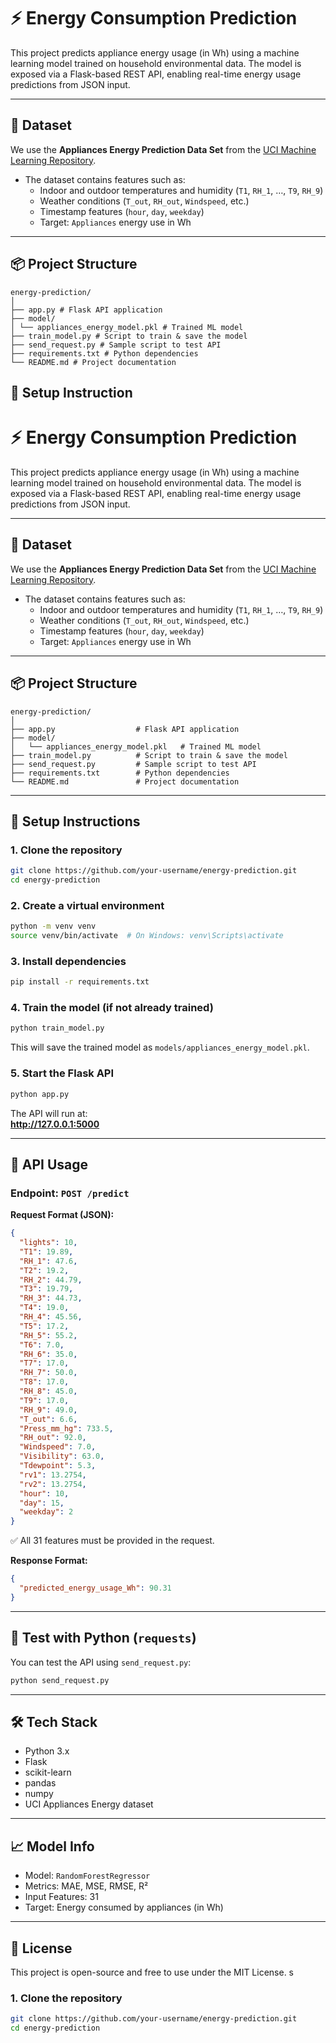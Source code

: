 # ⚡ Energy Consumption Prediction

This project predicts appliance energy usage (in Wh) using a machine learning model trained on household environmental data. The model is exposed via a Flask-based REST API, enabling real-time energy usage predictions from JSON input.

---

## 📁 Dataset

We use the **Appliances Energy Prediction Data Set** from the [UCI Machine Learning Repository](https://archive.ics.uci.edu/ml/datasets/Appliances+energy+prediction).

- The dataset contains features such as:
  - Indoor and outdoor temperatures and humidity (`T1`, `RH_1`, …, `T9`, `RH_9`)
  - Weather conditions (`T_out`, `RH_out`, `Windspeed`, etc.)
  - Timestamp features (`hour`, `day`, `weekday`)
  - Target: `Appliances` energy use in Wh

---

## 📦 Project Structure
```
energy-prediction/
│
├── app.py # Flask API application
├── model/
│ └── appliances_energy_model.pkl # Trained ML model
├── train_model.py # Script to train & save the model
├── send_request.py # Sample script to test API
├── requirements.txt # Python dependencies
└── README.md # Project documentation

```
## 🚀 Setup Instruction
# ⚡ Energy Consumption Prediction

This project predicts appliance energy usage (in Wh) using a machine learning model trained on household environmental data. The model is exposed via a Flask-based REST API, enabling real-time energy usage predictions from JSON input.

---

## 📁 Dataset

We use the **Appliances Energy Prediction Data Set** from the [UCI Machine Learning Repository](https://archive.ics.uci.edu/ml/datasets/Appliances+energy+prediction).

- The dataset contains features such as:
  - Indoor and outdoor temperatures and humidity (`T1`, `RH_1`, …, `T9`, `RH_9`)
  - Weather conditions (`T_out`, `RH_out`, `Windspeed`, etc.)
  - Timestamp features (`hour`, `day`, `weekday`)
  - Target: `Appliances` energy use in Wh

---

## 📦 Project Structure

```
energy-prediction/
│
├── app.py                  # Flask API application
├── model/
│   └── appliances_energy_model.pkl   # Trained ML model
├── train_model.py          # Script to train & save the model
├── send_request.py         # Sample script to test API
├── requirements.txt        # Python dependencies
└── README.md               # Project documentation
```

---

## 🚀 Setup Instructions

### 1. Clone the repository

```bash
git clone https://github.com/your-username/energy-prediction.git
cd energy-prediction
```

### 2. Create a virtual environment

```bash
python -m venv venv
source venv/bin/activate  # On Windows: venv\Scripts\activate
```

### 3. Install dependencies

```bash
pip install -r requirements.txt
```

### 4. Train the model (if not already trained)

```bash
python train_model.py
```

This will save the trained model as `models/appliances_energy_model.pkl`.

### 5. Start the Flask API

```bash
python app.py
```

The API will run at:  
**http://127.0.0.1:5000**

---

## 📡 API Usage

### Endpoint: `POST /predict`

**Request Format (JSON):**

```json
{
  "lights": 10,
  "T1": 19.89,
  "RH_1": 47.6,
  "T2": 19.2,
  "RH_2": 44.79,
  "T3": 19.79,
  "RH_3": 44.73,
  "T4": 19.0,
  "RH_4": 45.56,
  "T5": 17.2,
  "RH_5": 55.2,
  "T6": 7.0,
  "RH_6": 35.0,
  "T7": 17.0,
  "RH_7": 50.0,
  "T8": 17.0,
  "RH_8": 45.0,
  "T9": 17.0,
  "RH_9": 49.0,
  "T_out": 6.6,
  "Press_mm_hg": 733.5,
  "RH_out": 92.0,
  "Windspeed": 7.0,
  "Visibility": 63.0,
  "Tdewpoint": 5.3,
  "rv1": 13.2754,
  "rv2": 13.2754,
  "hour": 10,
  "day": 15,
  "weekday": 2
}
```

✅ All 31 features must be provided in the request.

**Response Format:**

```json
{
  "predicted_energy_usage_Wh": 90.31
}
```

---

## 🧪 Test with Python (`requests`)

You can test the API using `send_request.py`:

```bash
python send_request.py
```

---

## 🛠 Tech Stack

- Python 3.x
- Flask
- scikit-learn
- pandas
- numpy
- UCI Appliances Energy dataset

---

## 📈 Model Info

- Model: `RandomForestRegressor`
- Metrics: MAE, MSE, RMSE, R²
- Input Features: 31
- Target: Energy consumed by appliances (in Wh)

---

## 📝 License

This project is open-source and free to use under the MIT License.
s

### 1. Clone the repository

```bash
git clone https://github.com/your-username/energy-prediction.git
cd energy-prediction
